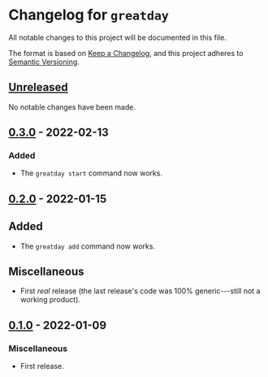 # Changelog for `greatday`

All notable changes to this project will be documented in this file.

The format is based on [Keep a Changelog], and this project adheres to
[Semantic Versioning].

[Keep a Changelog]: https://keepachangelog.com/en/1.0.0/
[Semantic Versioning]: https://semver.org/


## [Unreleased](https://github.com/bbugyi200/greatday/compare/0.3.0...HEAD)

No notable changes have been made.


## [0.3.0](https://github.com/bbugyi200/greatday/compare/0.2.0...0.3.0) - 2022-02-13

### Added

* The `greatday start` command now works.


## [0.2.0](https://github.com/bbugyi200/greatday/compare/0.1.0...0.2.0) - 2022-01-15

## Added

* The `greatday add` command now works.

## Miscellaneous

* First _real_ release (the last release's code was 100% generic---still not a working product).


## [0.1.0](https://github.com/bbugyi200/greatday/releases/tag/0.1.0) - 2022-01-09

### Miscellaneous

* First release.
